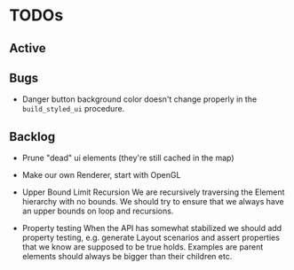 # TODOs

## Active

## Bugs
* Danger button background color doesn't change properly in the `build_styled_ui` procedure.

## Backlog
* Prune "dead" ui elements (they're still cached in the map)
* Make our own Renderer, start with OpenGL
* Upper Bound Limit Recursion
    We are recursively traversing the Element hierarchy with no bounds. We should try to ensure that we always have an upper bounds on loop 
    and recursions.

* Property testing
    When the API has somewhat stabilized we should add property testing, e.g. generate Layout scenarios and assert properties
    that we know are supposed to be true holds. Examples are parent elements should always be bigger than their children etc.

